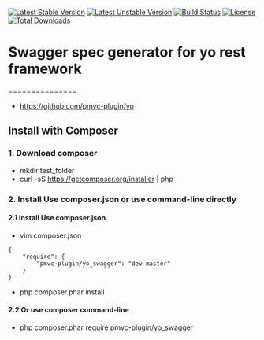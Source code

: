 [![Latest Stable Version](https://poser.pugx.org/pmvc-plugin/yo_swagger/v/stable)](https://packagist.org/packages/pmvc-plugin/yo_swagger) 
[![Latest Unstable Version](https://poser.pugx.org/pmvc-plugin/yo_swagger/v/unstable)](https://packagist.org/packages/pmvc-plugin/yo_swagger) 
[![Build Status](https://travis-ci.org/pmvc-plugin/yo_swagger.svg?branch=master)](https://travis-ci.org/pmvc-plugin/yo_swagger)
[![License](https://poser.pugx.org/pmvc-plugin/yo_swagger/license)](https://packagist.org/packages/pmvc-plugin/yo_swagger)
[![Total Downloads](https://poser.pugx.org/pmvc-plugin/yo_swagger/downloads)](https://packagist.org/packages/pmvc-plugin/yo_swagger) 

# Swagger spec generator for yo rest framework 
===============
   * https://github.com/pmvc-plugin/yo

## Install with Composer
### 1. Download composer
   * mkdir test_folder
   * curl -sS https://getcomposer.org/installer | php

### 2. Install Use composer.json or use command-line directly
#### 2.1 Install Use composer.json
   * vim composer.json
```
{
    "require": {
        "pmvc-plugin/yo_swagger": "dev-master"
    }
}
```
   * php composer.phar install

#### 2.2 Or use composer command-line
   * php composer.phar require pmvc-plugin/yo_swagger

